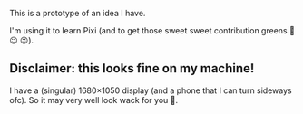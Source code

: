 This is a prototype of an idea I have.

I'm using it to learn Pixi (and to get those sweet sweet contribution greens 🤤 😉 😉).

## Disclaimer: this looks fine on my machine!

I have a (singular) 1680×1050 display (and a phone that I can turn sideways ofc). So it may very well look wack for you 🤷.
